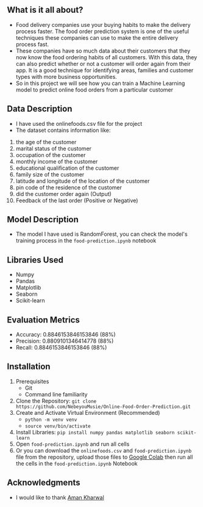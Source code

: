 ## What is it all about?
 - Food delivery companies use your buying habits to make the delivery process faster. The food order prediction system is one of the useful techniques these companies can use to make the entire delivery process fast.
 - These companies have so much data about their customers that they now know the food ordering habits of all customers. With this data, they can also predict whether or not a customer will order again from their app. It is a good technique for identifying areas, families and customer types with more business opportunities.
 - So in this project we will see how you can train a Machine Learning model to predict online food orders from a particular customer

## Data Description
- I have used the onlinefoods.csv file for the project
- The dataset contains information like:
1. the age of the customer
2. marital status of the customer
3. occupation of the customer
4. monthly income of the customer
5. educational qualification of the customer
6. family size of the customer
7. latitude and longitude of the location of the customer
8. pin code of the residence of the customer
9. did the customer order again (Output)
10. Feedback of the last order (Positive or Negative)

## Model Description
 - The model I have used is RandomForest, you can check the model's training process in the `food-prediction.ipynb` notebook

## Libraries Used
 - Numpy
 - Pandas
 - Matplotlib
 - Seaborn
 - Scikit-learn

## Evaluation Metrics
 - Accuracy: 0.8846153846153846 (88%)
 - Precision: 0.8809101346414778 (88%)
 - Recall: 0.8846153846153846 (88%)

## Installation
 1. Prerequisites
    - Git
    - Command line familiarity
 2. Clone the Repository: `git clone https://github.com/NebeyouMusie/Online-Food-Order-Prediction.git`
 3. Create and Activate Virtual Environment (Recommended)
    - `python -m venv venv`
    - `source venv/bin/activate`
 4. Install Libraries: `pip install numpy pandas matplotlib seaborn scikit-learn`
 5. Open `food-prediction.ipynb` and run all cells
 6. Or you can download the `onlinefoods.csv` and `food-prediction.ipynb` file from the repository, upload those files to [Google Colab](https://colab.research.google.com/) then run all the cells in the `food-prediction.ipynb` Notebook

## Acknowledgments
 - I would like to thank [Aman Kharwal](https://www.linkedin.com/in/aman-kharwal)
    
